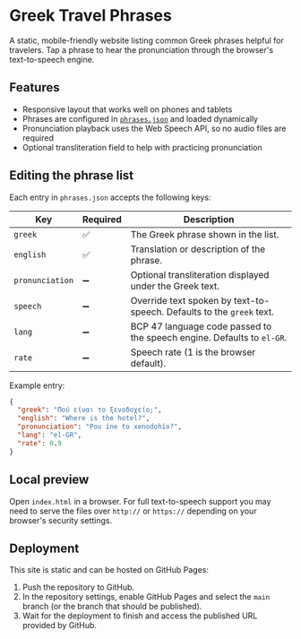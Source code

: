 # Greek Travel Phrases

A static, mobile-friendly website listing common Greek phrases helpful for travelers. Tap a phrase to hear the pronunciation through the browser's text-to-speech engine.

## Features

- Responsive layout that works well on phones and tablets
- Phrases are configured in [`phrases.json`](phrases.json) and loaded dynamically
- Pronunciation playback uses the Web Speech API, so no audio files are required
- Optional transliteration field to help with practicing pronunciation

## Editing the phrase list

Each entry in `phrases.json` accepts the following keys:

| Key | Required | Description |
| --- | --- | --- |
| `greek` | ✅ | The Greek phrase shown in the list. |
| `english` | ✅ | Translation or description of the phrase. |
| `pronunciation` | ➖ | Optional transliteration displayed under the Greek text. |
| `speech` | ➖ | Override text spoken by text-to-speech. Defaults to the `greek` text. |
| `lang` | ➖ | BCP 47 language code passed to the speech engine. Defaults to `el-GR`. |
| `rate` | ➖ | Speech rate (1 is the browser default). |

Example entry:

```json
{
  "greek": "Πού είναι το ξενοδοχείο;",
  "english": "Where is the hotel?",
  "pronunciation": "Pou íne to xenodohío?",
  "lang": "el-GR",
  "rate": 0.9
}
```

## Local preview

Open `index.html` in a browser. For full text-to-speech support you may need to serve the files over `http://` or `https://` depending on your browser's security settings.

## Deployment

This site is static and can be hosted on GitHub Pages:

1. Push the repository to GitHub.
2. In the repository settings, enable GitHub Pages and select the `main` branch (or the branch that should be published).
3. Wait for the deployment to finish and access the published URL provided by GitHub.
